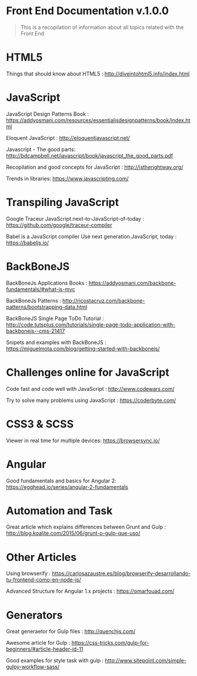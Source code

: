 # Front End Documentation v.1.0.0
> This is a recopilation of information about all topics related with the Front End 

# HTML5
Things that should know about HTML5 : http://diveintohtml5.info/index.html

# JavaScript
JavaScript Design Patterns Book : https://addyosmani.com/resources/essentialjsdesignpatterns/book/index.html

Eloquent JavaScript : http://eloquentjavascript.net/

Javascript - The good parts: http://bdcampbell.net/javascript/book/javascript_the_good_parts.pdf

Recopilation and good concepts for JavaScript : http://jstherightway.org/

Trends in libraries: https://www.javascripting.com/

# Transpiling JavaScript
Google Traceur JavaScript.next-to-JavaScript-of-today : https://github.com/google/traceur-compiler

Babel is a JavaScript compiler Use next generation JavaScript, today : https://babeljs.io/


# BackBoneJS
BackBoneJs Applications Books : https://addyosmani.com/backbone-fundamentals/#what-is-mvc 

BackBoneJs Patterns : http://ricostacruz.com/backbone-patterns/bootstrapping-data.html

BackBoneJS Single Page ToDo Tutorial : http://code.tutsplus.com/tutorials/single-page-todo-application-with-backbonejs--cms-21417

Snipets and examples with BackBoneJS : https://miguelmota.com/blog/getting-started-with-backbonejs/


# Challenges online for JavaScript
Code fast and code well with JavaScript : http://www.codewars.com/

Try to solve many problems using JavaScript :  https://coderbyte.com/


# CSS3 & SCSS

Viewer in real time for multiple devices: https://browsersync.io/

# Angular

Good fundamentals and basics for Angular 2: https://egghead.io/series/angular-2-fundamentals


# Automation and Task
Great article which explains differences between Grunt and Gulp : http://blog.koalite.com/2015/06/grunt-o-gulp-que-uso/


# Other Articles

Using browserify : https://carlosazaustre.es/blog/browserify-desarrollando-tu-frontend-como-en-node-js/

Advanced Structure for Angular 1.x projects : https://omarfouad.com/


# Generators

Great generaetor for Gulp files : http://quenchjs.com/

Awesome article for Gulp : https://css-tricks.com/gulp-for-beginners/#article-header-id-11

Good examples for style task with gulp : http://www.sitepoint.com/simple-gulpy-workflow-sass/